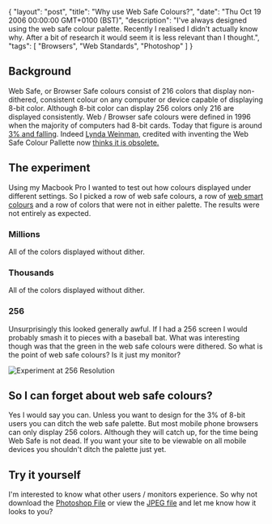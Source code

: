 {
  "layout": "post",
  "title": "Why use Web Safe Colours?",
  "date": "Thu Oct 19 2006 00:00:00 GMT+0100 (BST)",
  "description": "I've always designed using the web safe colour palette. Recently I realised I didn't actually know why. After a bit of research it would seem it is less relevant than I thought.",
  "tags": [
    "Browsers",
    "Web Standards",
    "Photoshop"
  ]
}

## Background

Web Safe, or Browser Safe colours consist of 216 colors that display non-dithered, consistent colour on any computer or device capable of displaying 8-bit color. Although 8-bit color can display 256 colors only 216 are displayed consistently. Web / Browser safe colours were defined in 1996 when the majority of computers had 8-bit cards. Today that figure is around [3% and falling][1]. Indeed [Lynda Weinman][2], credited with inventing the Web Safe Colour Pallette now [thinks it is obsolete.][3]

## The experiment

Using my Macbook Pro I wanted to test out how colours displayed under different settings. So I picked a row of web safe colours, a row of [web smart colours][4] and a row of colors that were not in either palette. The results were not entirely as expected.

### Millions

All of the colors displayed without dither.

### Thousands

All of the colors displayed without dither.

### 256

Unsurprisingly this looked generally awful. If I had a 256 screen I would probably smash it to pieces with a baseball bat. What was interesting though was that the green in the web safe colours were dithered. So what is the point of web safe colours? Is it just my monitor?

![Experiment at 256 Resolution][5] 

## So I can forget about web safe colours?

Yes I would say you can. Unless you want to design for the 3% of 8-bit users you can ditch the web safe palette. But most mobile phone browsers can only display 256 colors. Although they will catch up, for the time being Web Safe is not dead. If you want your site to be viewable on all mobile devices you shouldn't ditch the palette just yet. 

## Try it yourself

I'm interested to know what other users / monitors experience. So why not download the [Photoshop File][6] or view the [JPEG file][7] and let me know how it looks to you?

 [1]: http://www.w3schools.com/browsers/browsers_stats.asp
 [2]: http://www.lynda.com/
 [3]: http://www.lynda.com/hex.asp
 [4]: http://www.morecrayons.com/palettes/webSmart/
 [5]: http://shapeshed.com/images/articles/256.jpg 
 [6]: http://shapeshed.com/images/articles/web_safe_experiment.psd
 [7]: http://shapeshed.com/images/articles/web_safe_experiment.jpg
